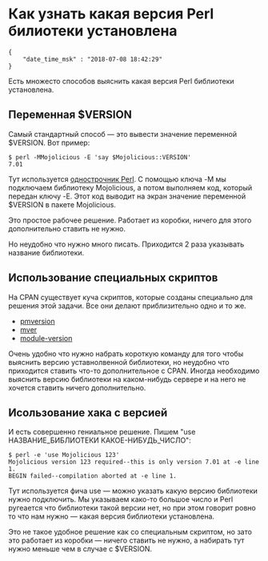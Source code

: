 # Как узнать какая версия Perl билиотеки установлена

```
{
    "date_time_msk" : "2018-07-08 18:42:29"
}
```

Есть множесто способов выяснить какая версия Perl библиотеки установлена.

## Переменная $VERSION

Самый стандартный способ — это вывести значение переменной $VERSION.
Вот пример:

    $ perl -MMojolicious -E 'say $Mojolicious::VERSION'
    7.01

Тут используется [однострочник Perl](/blog/perl-oneliners). С помощью ключа -M мы подключаем библиотеку
Mojolicious, а потом выполняем код, который передан ключу -E. Этот код выводит
на экран значение переменной $VERSION в пакете Mojolicious.

Это простое рабочее решение. Работает из коробки, ничего для этого дополнительно ставить
не нужно.

Но неудобно что нужно много писать. Приходится 2 раза указывать название библиотеки.

## Использование специальных скриптов

На CPAN существует куча скриптов, которые созданы специально для решения этой задачи.
Все они делают приблизительно одно и то же.

 * [pmversion](https://metacpan.org/pod/distribution/App-PMUtils/script/pmversion)
 * [mver](https://metacpan.org/pod/distribution/App-Mver/script/mver)
 * [module-version](https://metacpan.org/pod/module-version)

Очень удобно что нужно набрать короткую команду для того чтобы выяснить версию
уставнолвенной библиотеки, но неудобно что приходится ставить что-то дополнительное с CPAN.
Иногда необходимо выяснить версию библиотеки на каком-нибудь сервере и на него не
хочется ставить ничего дополнительно.

## Исользование хака с версией

И есть совершенно гениальное решение. Пишем "use НАЗВАНИЕ_БИБЛИОТЕКИ КАКОЕ-НИБУДЬ_ЧИСЛО":

    $ perl -e 'use Mojolicious 123'
    Mojolicious version 123 required--this is only version 7.01 at -e line 1.
    BEGIN failed--compilation aborted at -e line 1.

Тут используется фича use — можно указать какую версию библиотеки нужно подключить. Мы указываем
како-то большое число и Perl ругеается что библиотеки такой версии нет, но при этом говорит ровно
то что нам нужно — какая версия библиотеки установлена.

Это не такое удобное решение как со специальным скриптом, но зато это работает из коробки —
ничего ставить не нужно, а набирать тут нужно меньше чем в cлучае с $VERSION.

